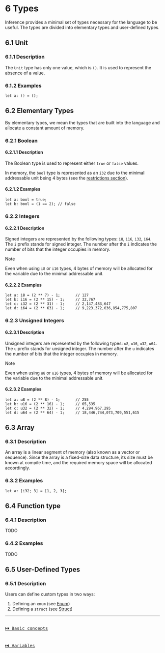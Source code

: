 # 6 Types

Inference provides a minimal set of types necessary for the language to be useful. The types are divided into elementary types and user-defined types.

## 6.1 Unit

### 6.1.1 Description

The `Unit` type has only one value, which is `()`. It is used to represent the absence of a value.

### 6.1.2 Examples

```inference
let a: () = ();
```

## 6.2 Elementary Types

By elementary types, we mean the types that are built into the language and allocate a constant amount of memory.

### 6.2.1 Boolean

#### 6.2.1.1 Description

The Boolean type is used to represent either `true` or `false` values.

In memory, the `bool` type is represented as an `i32` due to the minimal addressable unit being 4 bytes (see the [restrictions section](./general-description.md#restrictions)).

#### 6.2.1.2 Examples

```inference
let a: bool = true;
let b: bool = (1 == 2); // false
```

### 6.2.2 Integers

#### 6.2.2.1 Description

Signed integers are represented by the following types: `i8`, `i16`, `i32`, `i64`. The `i` prefix stands for signed integer. The number after the `i` indicates the number of bits that the integer occupies in memory.

> [!NOTE]
> Even when using `i8` or `i16` types, 4 bytes of memory will be allocated for the variable due to the minimal addressable unit.

#### 6.2.2.2 Examples

```inference
let a: i8 = (2 ** 7) - 1;       // 127
let b: i16 = (2 ** 15) - 1;     // 32,767
let c: i32 = (2 ** 31) - 1;     // 2,147,483,647
let d: i64 = (2 ** 63) - 1;     // 9,223,372,036,854,775,807
```

### 6.2.3 Unsigned Integers

#### 6.2.3.1 Description

Unsigned integers are represented by the following types: `u8`, `u16`, `u32`, `u64`. The `u` prefix stands for unsigned integer. The number after the `u` indicates the number of bits that the integer occupies in memory.

> [!NOTE]
> Even when using `u8` or `u16` types, 4 bytes of memory will be allocated for the variable due to the minimal addressable unit.

#### 6.2.3.2 Examples

```inference
let a: u8 = (2 ** 8) - 1;       // 255
let b: u16 = (2 ** 16) - 1;     // 65,535
let c: u32 = (2 ** 32) - 1;     // 4,294,967,295
let d: u64 = (2 ** 64) - 1;     // 18,446,744,073,709,551,615
```

## 6.3 Array

### 6.3.1 Description

An array is a linear segment of memory (also known as a vector or sequence). Since the array is a fixed-size data structure, its size must be known at compile time, and the required memory space will be allocated accordingly.

### 6.3.2 Examples

```inference
let a: [i32; 3] = [1, 2, 3];
```

## 6.4 Function type

### 6.4.1 Description
TODO

### 6.4.2 Examples
TODO

## 6.5 User-Defined Types

### 6.5.1 Description

Users can define custom types in two ways:

1. Defining an `enum` (see [Enum](./definitions.md#102-enum))
2. Defining a `struct` (see [Struct](./definitions.md#103-struct))

---

[<kbd><br>⏮️ Basic concepts<br><br></kbd>](./basic-concepts.md)
[<kbd><br>⏭️ Variables<br><br></kbd>](./variables.md)
